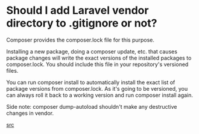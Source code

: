 # Should I add Laravel vendor directory to .gitignore or not?

Composer provides the composer.lock file for this purpose.

Installing a new package, doing a composer update, etc. that causes package changes will write the exact versions of the installed packages to composer.lock. You should include this file in your repository's versioned files.

You can run composer install to automatically install the exact list of package versions from composer.lock. As it's going to be versioned, you can always roll it back to a working version and run composer install again.

Side note: composer dump-autoload shouldn't make any destructive changes in vendor.

[src](https://stackoverflow.com/questions/39192071/should-i-add-laravel-vendor-directory-to-gitignore-or-not)